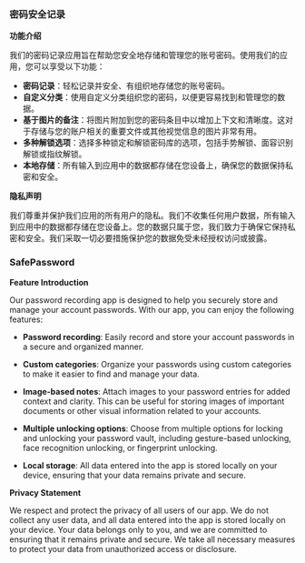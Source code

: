 ### 密码安全记录

**功能介绍**

我们的密码记录应用旨在帮助您安全地存储和管理您的账号密码。使用我们的应用，您可以享受以下功能：

- **密码记录**：轻松记录并安全、有组织地存储您的账号密码。
- **自定义分类**：使用自定义分类组织您的密码，以便更容易找到和管理您的数据。
- **基于图片的备注**：将图片附加到您的密码条目中以增加上下文和清晰度。这对于存储与您的账户相关的重要文件或其他视觉信息的图片非常有用。
- **多种解锁选项**：选择多种锁定和解锁密码库的选项，包括手势解锁、面容识别解锁或指纹解锁。
- **本地存储**：所有输入到应用中的数据都存储在您设备上，确保您的数据保持私密和安全。

**隐私声明**

我们尊重并保护我们应用的所有用户的隐私。我们不收集任何用户数据，所有输入到应用中的数据都存储在您设备上。您的数据只属于您，我们致力于确保它保持私密和安全。我们采取一切必要措施保护您的数据免受未经授权访问或披露。

### SafePassword

**Feature Introduction**

Our password recording app is designed to help you securely store and manage your account passwords. With our app, you can enjoy the following features:

- **Password recording**: Easily record and store your account passwords in a secure and organized manner.

- **Custom categories**: Organize your passwords using custom categories to make it easier to find and manage your data.

- **Image-based notes**: Attach images to your password entries for added context and clarity. This can be useful for storing images of important documents or other visual information related to your accounts.

- **Multiple unlocking options**: Choose from multiple options for locking and unlocking your password vault, including gesture-based unlocking, face recognition unlocking, or fingerprint unlocking.

- **Local storage**: All data entered into the app is stored locally on your device, ensuring that your data remains private and secure.

**Privacy Statement**

We respect and protect the privacy of all users of our app. We do not collect any user data, and all data entered into the app is stored locally on your device. Your data belongs only to you, and we are committed to ensuring that it remains private and secure. We take all necessary measures to protect your data from unauthorized access or disclosure.


